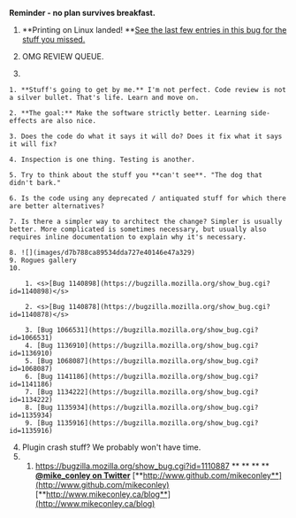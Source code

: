 **Reminder - no plan survives breakfast.**

1. **Printing on Linux landed! **[See the last few entries in this bug for the stuff you missed.](https://bugzilla.mozilla.org/show_bug.cgi?id=927188)

2. OMG REVIEW QUEUE.
3.

    1. **Stuff's going to get by me.** I'm not perfect. Code review is not a silver bullet. That's life. Learn and move on.

    2. **The goal:** Make the software strictly better. Learning side-effects are also nice.

    3. Does the code do what it says it will do? Does it fix what it says it will fix?

    4. Inspection is one thing. Testing is another.

    5. Try to think about the stuff you **can't see**. "The dog that didn't bark."

    6. Is the code using any deprecated / antiquated stuff for which there are better alternatives?

    7. Is there a simpler way to architect the change? Simpler is usually better. More complicated is sometimes necessary, but usually also requires inline documentation to explain why it's necessary.

    8. ![](images/d7b788ca89534dda727e40146e47a329)
    9. Rogues gallery
    10.

        1. <s>[Bug 1140898](https://bugzilla.mozilla.org/show_bug.cgi?id=1140898)</s>

        2. <s>[Bug 1140878](https://bugzilla.mozilla.org/show_bug.cgi?id=1140878)</s>

        3. [Bug 1066531](https://bugzilla.mozilla.org/show_bug.cgi?id=1066531)
        4. [Bug 1136910](https://bugzilla.mozilla.org/show_bug.cgi?id=1136910)
        5. [Bug 1068087](https://bugzilla.mozilla.org/show_bug.cgi?id=1068087)
        6. [Bug 1141186](https://bugzilla.mozilla.org/show_bug.cgi?id=1141186)
        7. [Bug 1134222](https://bugzilla.mozilla.org/show_bug.cgi?id=1134222)
        8. [Bug 1135934](https://bugzilla.mozilla.org/show_bug.cgi?id=1135934)
        9. [Bug 1135916](https://bugzilla.mozilla.org/show_bug.cgi?id=1135916)
4. Plugin crash stuff? We probably won't have time.
5.
    1. https://bugzilla.mozilla.org/show_bug.cgi?id=1110887
**
**
**
**
[**@mike_conley on Twitter**](https://twitter.com/mike_conley)
[**http://www.github.com/mikeconley**](http://www.github.com/mikeconley)
[**http://www.mikeconley.ca/blog**](http://www.mikeconley.ca/blog)